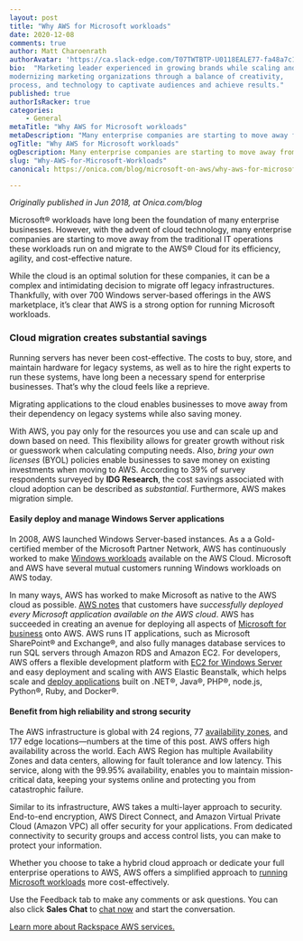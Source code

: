 ```yaml
---
layout: post
title: "Why AWS for Microsoft workloads"
date: 2020-12-08
comments: true
author: Matt Charoenrath
authorAvatar: 'https://ca.slack-edge.com/T07TWTBTP-U0118EALE77-fa48a7c11b02-72'
bio:  "Marketing leader experienced in growing brands while scaling and 
modernizing marketing organizations through a balance of creativity, 
process, and technology to captivate audiences and achieve results."
published: true
authorIsRacker: true
categories:
    - General
metaTitle: "Why AWS for Microsoft workloads"
metaDescription: "Many enterprise companies are starting to move away from the traditional IT operations these workloads run on and migrate to the AWS Cloud for its efficiency, agility, and cost-effective nature."
ogTitle: "Why AWS for Microsoft workloads"
ogDescription: Many enterprise companies are starting to move away from the traditional IT operations these workloads run on and migrate to the AWS Cloud for its efficiency, agility, and cost-effective nature."
slug: "Why-AWS-for-Microsoft-Workloads"
canonical: https://onica.com/blog/microsoft-on-aws/why-aws-for-microsoft-workloads/

---
```


*Originally published in Jun 2018, at Onica.com/blog*

Microsoft&reg; workloads have long been the foundation of many enterprise businesses. However, with the advent of cloud
technology, many enterprise companies are starting to move away from the traditional IT operations these workloads run
on and migrate to the AWS&reg; Cloud for its efficiency, agility, and cost-effective nature.

<!--more-->

While the cloud is an optimal solution for these companies, it can be a complex and intimidating decision to migrate off
legacy infrastructures. Thankfully, with over 700 Windows server-based offerings in the AWS marketplace, it’s clear that
AWS is a strong option for running Microsoft workloads.

### Cloud migration creates substantial savings

Running servers has never been cost-effective. The costs to buy, store, and maintain hardware for legacy systems, as well
as to hire the right experts to run these systems, have long been a necessary spend for enterprise businesses. That’s why
the cloud feels like a reprieve. 

Migrating applications to the cloud enables businesses to move away from their dependency on legacy systems while also
saving money.

With AWS, you pay only for the resources you use and can scale up and down based on need. This flexibility allows for
greater growth without risk or guesswork when calculating computing needs. Also, *bring your own licenses* (BYOL) policies
enable businesses to save money on existing investments when moving to AWS. According to 39% of survey respondents surveyed
by **IDG Research**, the cost savings associated with cloud adoption can be described as *substantial*. Furthermore, AWS
makes migration simple.

#### Easily deploy and manage Windows Server applications

In 2008, AWS launched Windows Server-based instances. As a a Gold-certified member of the Microsoft Partner Network, AWS has
continuously worked to make [Windows workloads](https://onica.com/blog/microsoft-on-aws/why-aws-for-microsoft-workloads/)
available on the AWS Cloud. Microsoft and AWS have several mutual customers running Windows workloads on AWS today.

In many ways, AWS has worked to make Microsoft as native to the AWS cloud as possible. [AWS notes](https://aws.amazon.com/windows/faq/)
that customers have *successfully deployed every Microsoft application available on the AWS cloud*. AWS has succeeded in creating an
avenue for deploying all aspects of [Microsoft for business](https://onica.com/videos/grow-your-business-through-application-modernization/)
onto AWS. AWS runs IT applications, such as Microsoft SharePoint&reg; and Exchange&reg;, and also fully manages database services to run
SQL servers through Amazon RDS and Amazon EC2. For developers, AWS offers a flexible development platform with
[EC2 for Windows Server](https://onica.com/blog/onica-achieves-amazon-ec2-for-microsoft-windows-server-partner-status/) and easy deployment
and scaling with AWS Elastic Beanstalk, which helps scale and
[deploy applications](https://onica.com/blog/running-windows-workloads-net-applications-aws-webinar/) built on .NET&reg;, Java&reg;, PHP&reg;,
node.js, Python&reg;, Ruby, and Docker&reg;.

#### Benefit from high reliability and strong security

The AWS infrastructure is global with 24 regions, 77 [availability zones](https://onica.com/blog/should-i-build-a-multi-region-architecture-in-aws/),
and 177 edge locations&mdash;numbers at the time of this post. AWS offers high availability across the world. Each AWS Region has multiple
Availability Zones and data centers, allowing for fault tolerance and low latency. This service, along with the 99.95% availability, enables
you to maintain mission-critical data, keeping your systems online and protecting you from catastrophic failure.

Similar to its infrastructure, AWS takes a multi-layer approach to security. End-to-end encryption, AWS Direct Connect, and Amazon Virtual
Private Cloud (Amazon VPC) all offer security for your applications. From dedicated connectivity to security groups and access control lists,
you can make to protect your information.

Whether you choose to take a hybrid cloud approach or dedicate your full enterprise operations to AWS, AWS offers a simplified approach
to [running Microsoft workloads](https://onica.com/services/application-modernization/) more cost-effectively.

Use the Feedback tab to make any comments or ask questions. You can also click
**Sales Chat** to [chat now](https://www.rackspace.com/) and start the conversation.

<a class="cta blue" id="cta" href="https://www.rackspace.com/cloud/aws">Learn more about Rackspace AWS services.</a>
